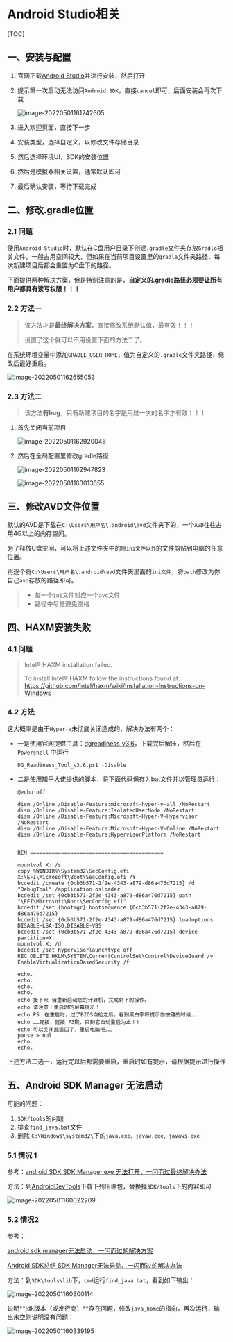 # Android Studio相关

[TOC]

## 一、安装与配置

1.   官网下载[Android Studio](https://developer.android.com/studio)并进行安装，然后打开

2.   提示第一次启动无法访问`Android SDK`，直接`cancel`即可，后面安装会再次下载

     ![image-20220501161242605](https://raw.githubusercontent.com/Jxpro/PicBed/master/md/new/2022-05-01-161244.png)

3.   进入欢迎页面，直接下一步

4.   安装类型，选择自定义，以修改文件存储目录

5.   然后选择环境UI，SDK的安装位置

6.   然后是模拟器相关设置，通常默认即可

7.   最后确认安装，等待下载完成

## 二、修改.gradle位置

### 2.1 问题

使用`Android Studio`时，默认在C盘用户目录下创建`.gradle`文件夹存放`Gradle`相关文件，一般占用空间较大，但如果在当前项目设置里的`gradle`文件夹路径，每次新建项目后都会重置为C盘下的路径。

下面提供两种解决方案，但是特别注意的是，**自定义的.gradle路径必须要让所有用户都具有读写权限！！！**

### 2.2 方法一

>   该方法才是**最终解决方案**，直接修改系统默认值，最有效！！！
>
>   设置了这个就可以不用设置下面的方法二了。

在系统环境变量中添加`GRADLE_USER_HOME`，值为自定义的`.gradle`文件夹路径，修改后最好重启。

![image-20220501162655053](https://raw.githubusercontent.com/Jxpro/PicBed/master/md/new/2022-05-01-162656.png)

### 2.3 方法二

>   该方法**有bug**，只有新建项目的名字是用过一次的名字才有效！！！

1.   首先关闭当前项目

     ![image-20220501162920046](https://raw.githubusercontent.com/Jxpro/PicBed/master/md/new/2022-05-01-162922.png)

2.   然后在全局配置里修改gradle路径

     ![image-20220501162947823](https://raw.githubusercontent.com/Jxpro/PicBed/master/md/new/2022-05-01-162950.png)

     ![image-20220501163013655](https://raw.githubusercontent.com/Jxpro/PicBed/master/md/new/2022-05-01-163017.png)

## 三、修改AVD文件位置

默认的AVD是下载在`C:\Users\用户名\.android\avd`文件夹下的，一个`AVD`往往占用4G以上的内存空间。

为了释放C盘空间，可以将上述文件夹中的`除ini文件以外`的文件剪贴到电脑的任意位置。

再逐个将`C:\Users\用户名\.android\avd`文件夹里面的`ini文件`，将`path`修改为你自己`avd`存放的路径即可。

>   -   每一个`ini`文件对应一个`avd`文件
>   -   路径中尽量避免空格

## 四、HAXM安装失败

### 4.1 问题

>   Intel® HAXM installation failed. 
>
>   To install Intel® HAXM follow the instructions found at: https://github.com/intel/haxm/wiki/Installation-Instructions-on-Windows

### 4.2 方法

这大概率是由于`Hyper-V`未彻底关闭造成的，解决办法有两个：

-   一是使用官网提供工具：[dgreadiness_v3.6](https://www.microsoft.com/en-us/download/details.aspx?id=53337)，下载完后解压，然后在 `Powershell` 中运行

    ```
    DG_Readiness_Tool_v3.6.ps1 -Disable
    ```

-   二是使用知乎大佬提供的脚本，将下面代码保存为bat文件并以管理员运行：

    ```
    @echo off
    
    dism /Online /Disable-Feature:microsoft-hyper-v-all /NoRestart
    dism /Online /Disable-Feature:IsolatedUserMode /NoRestart
    dism /Online /Disable-Feature:Microsoft-Hyper-V-Hypervisor /NoRestart
    dism /Online /Disable-Feature:Microsoft-Hyper-V-Online /NoRestart
    dism /Online /Disable-Feature:HypervisorPlatform /NoRestart
    
    
    REM ===========================================
    
    mountvol X: /s
    copy %WINDIR%\System32\SecConfig.efi X:\EFI\Microsoft\Boot\SecConfig.efi /Y
    bcdedit /create {0cb3b571-2f2e-4343-a879-d86a476d7215} /d "DebugTool" /application osloader
    bcdedit /set {0cb3b571-2f2e-4343-a879-d86a476d7215} path "\EFI\Microsoft\Boot\SecConfig.efi"
    bcdedit /set {bootmgr} bootsequence {0cb3b571-2f2e-4343-a879-d86a476d7215}
    bcdedit /set {0cb3b571-2f2e-4343-a879-d86a476d7215} loadoptions DISABLE-LSA-ISO,DISABLE-VBS
    bcdedit /set {0cb3b571-2f2e-4343-a879-d86a476d7215} device partition=X:
    mountvol X: /d
    bcdedit /set hypervisorlaunchtype off
    REG DELETE HKLM\SYSTEM\CurrentControlSet\Control\DeviceGuard /v EnableVirtualizationBasedSecurity /f
    
    echo.
    echo.
    echo.
    echo.
    echo 接下来 请重新启动您的计算机，完成剩下的操作。
    echo 请注意！重启时的屏幕提示！
    echo PS：在重启时，过了BIOS自检之后，看到黑白字符提示你按键的时候……
    echo ……死按，狂按 F3键，只到它自动重启为止！!
    echo 可以关闭此窗口了，重启电脑吧。。。
    pause > nul
    echo.
    echo.
    ```

上述方法二选一，运行完以后都需要重启，重启时如有提示，请根据提示进行操作

## 五、Android SDK Manager 无法启动

可能的问题：

1. `SDK/tools`的问题
2. 排查`find_java.bat`文件
3. 删除 `C:\Windows\system32\`下的`java.exe、javaw.exe、javaws.exe`

### 5.1 情况 1

参考：[android SDK SDK Manager.exe 无法打开，一闪而过最终解决办法](https://blog.csdn.net/wang295689649/article/details/60960953)

方法：到[AndroidDevTools](https://www.androiddevtools.cn/)下载下列压缩包，替换掉`SDK/tools`下的内容即可

![image-20220501160022209](https://raw.githubusercontent.com/Jxpro/PicBed/master/md/new/2022-05-01-160023.png)

### 5.2 情况2

参考：

[android sdk manager无法启动，一闪而过的解决方案](https://blog.csdn.net/yubin_yubin/article/details/8916389)

[Android SDK总结 SDK Manager无法启动、一闪而过的解决办法](https://blog.csdn.net/hueise_h/article/details/9134237)

方法：到`SDK\tools\lib`下，`cmd`运行`find_java.bat`，看到如下输出：

![image-20220501160300114](https://raw.githubusercontent.com/Jxpro/PicBed/master/md/new/2022-05-01-160301.png)

说明**jdk版本（或发行商）**存在问题，修改`java_home`的指向，再次运行，输出未空则说明没有问题：

![image-20220501160339195](https://raw.githubusercontent.com/Jxpro/PicBed/master/md/new/2022-05-01-160340.png)